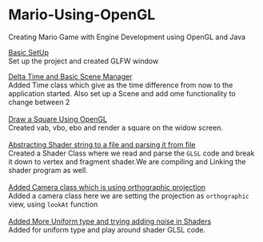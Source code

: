 # Mario-Using-OpenGL
Creating Mario Game with Engine Development using OpenGL and Java 



[Basic SetUp](../../tree/3dd31208d9d236acccda3a86137a5a0f61f3eeec)</br>
Set up the project and created GLFW window


[Delta Time and Basic Scene Manager](../../tree/2af5f87b011119a967edb8dc54ce9008630ae12f)</br>
Added Time class which give as the time difference from now to the application started. Also set up a Scene and add ome functionality to change between 2
</br>
</br>
[ Draw a Square Using OpenGL](../../tree/234ac52019dc52a873c14358eae880d64cfa698a)</br>
Created vab, vbo, ebo and render a square on the widow screen.
</br>
</br>
[Abstracting Shader string to a file and parsing it from file](../../tree/d7d3181fc345353d3c61cc54ff06bc2c5d33ff83)</br>
Created a Shader Class where we read and parse the `GLSL` code and break it down to vertex and fragment shader.We are compiling and Linking the shader program as well.
</br>
</br>
[Added Camera class which is using orthographic projection](../../tree/7a10a4e85091da762c11ed497632337b5f618c2c)</br>
Added a camera class here we are setting the projection as `orthographic` view, using `lookAt` function</br>
</br>
[Added More Uniform type and trying adding noise in Shaders](../../tree/3ebe7956d3f16905a3efdfa38b58fdf5cffde746)</br>
Added for uniform type and play around shader GLSL code.